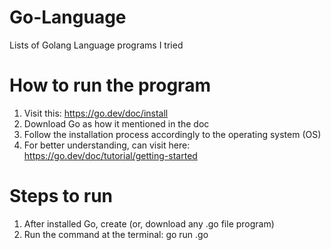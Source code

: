 # Go-Language
Lists of Golang Language programs I tried

# How to run the program
1. Visit this: https://go.dev/doc/install
2. Download Go as how it mentioned in the doc
3. Follow the installation process accordingly to the operating system (OS)
4. For better understanding, can visit here: https://go.dev/doc/tutorial/getting-started

# Steps to run 
1. After installed Go, create (or, download any .go file program)
2. Run the command at the terminal: go run <fileName>.go


